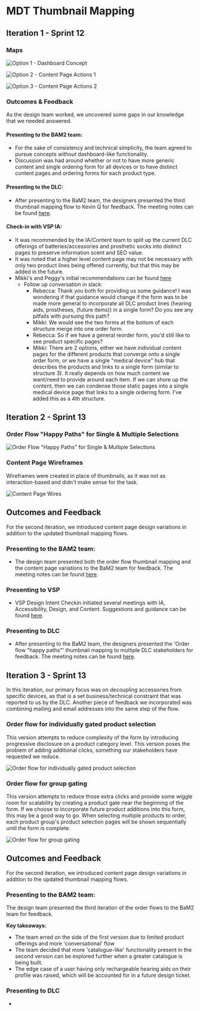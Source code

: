 # MDT Thumbnail Mapping

## Iteration 1 - Sprint 12

### Maps
![Option 1 - Dashboard Concept](https://github.com/department-of-veterans-affairs/va.gov-team/blob/master/products/medical-device-tool/design/thumbnail-mapping/thumbnail_mapping-v1-1.jpg "Iteration One, Dashboard Concept")

![Option 2 - Content Page Actions 1](https://github.com/department-of-veterans-affairs/va.gov-team/blob/master/products/medical-device-tool/design/thumbnail-mapping/thumbnail_mapping-v1-2.jpg "Iteration Two, No Dashboard")

![Option 3 - Content Page Actions 2](https://github.com/department-of-veterans-affairs/va.gov-team/blob/master/products/medical-device-tool/design/thumbnail-mapping/thumbnail_mapping-v1-3.jpg "Iteration Three, No Dashboard")

### Outcomes & Feedback
As the design team worked, we uncovered some gaps in our knowledge that we needed answered.

#### Presenting to the BAM2 team:
- For the sake of consistency and technical simplicity, the team agreed to pursue concepts *without* dashboard-like functionality.
- Discussion was had around whether or not to have more generic content and single ordering form for all devices or to have distinct content pages and ordering forms for each product type. 

#### Presenting to the DLC:
- After presenting to the BaM2 team, the designers presented the third thumbnail mapping flow to Kevin Q for feedback. The meeting notes can be found [here](https://github.com/department-of-veterans-affairs/va.gov-team/blob/master/products/medical-device-tool/meetings/20200114-DALC-thumbnail-mapping-review.md). 

#### Check-in with VSP IA:
- It was recommended by the IA/Content team to split up the current DLC offerings of batteries/accessories and prosthetic socks into distinct pages to preserve information scent and SEO value.
- It was noted that a higher level content page may not be necessary with only two product lines being offered currently, but that this may be added in the future.
- Mikki's and Peggy's initial recommendations can be found [here](https://github.com/department-of-veterans-affairs/va.gov-team/blob/master/products/medical-device-tool/design/ia-recommendations-v1.png)
  - Follow up conversation in slack:
    - Rebecca: Thank you both for providing us some guidance! I was wondering if that guidance would change if the form was to be made more general to incorporate all DLC product lines (hearing aids, prostheses, (future items)) in a single form? Do you see any pitfalls with pursuing this path?
    - Mikki: We would see the two forms at the bottom of each structure merge into one order form.
    - Rebecca: So if we have a general reorder form, you'd still like to see product specific pages?
    - Mikki: There are 2 options, either we have individual content pages for the different products that converge onto a single order form, or we have a single "medical device" hub that describes the products and links to a single form (similar to structure 3).  It really depends on how much content we want/need to provide around each item.  If we can shore up the content, then we can condense those static pages into a single medical device page that links to a single ordering form.  I've added this as a 4th structure.

## Iteration 2 - Sprint 13

### Order Flow "Happy Paths" for Single & Multiple Selections
![Order Flow "Happy Paths" for Single & Multiple Selections](https://github.com/department-of-veterans-affairs/va.gov-team/blob/master/products/medical-device-tool/design/thumbnail-mapping/thumbnail_mapping-v2-1.jpg "Iteration Two, Single + Multiple Selections")

### Content Page Wireframes

Wireframes were created in place of thumbnails, as it was not as interaction-based and didn't make sense for the task.

![Content Page Wires](https://github.com/department-of-veterans-affairs/va.gov-team/blob/master/products/medical-device-tool/design/thumbnail-mapping/wires-content-v2-1.jpg "Iteration Two, Content Wires")

## Outcomes and Feedback
For the second iteration, we introduced content page design variations in addition to the updated thumbnail mapping flows.  

### Presenting to the BAM2 team:

- The design team presented both the order flow thumbnail mapping and the content page variations to the BaM2 team for feedback. The meeting notes can be found [here](https://github.com/department-of-veterans-affairs/va.gov-team/blob/master/products/medical-device-tool/meetings/20200122-BAM2-thumbnail-mapping-review.md). 

### Presenting to VSP 
- VSP Design Intent Checkin initiated several meetings with IA, Accessibility, Design, and Content. Suggestions and guidance can be found [here](https://github.com/department-of-veterans-affairs/va.gov-team/blob/master/products/medical-device-tool/meetings/20200121-VSP-design-intent-check-in.md).

### Presenting to DLC
- After presenting to the BaM2 team, the designers presented the 'Order flow "happy paths"' thumbnail mapping to multiple DLC stakeholders for feedback. The meeting notes can be found [here](https://github.com/department-of-veterans-affairs/va.gov-team/blob/master/products/medical-device-tool/meetings/20200124-DALC-thumbnail-mapping-review.md). 

## Iteration 3 - Sprint 13

In this iteration, our primary focus was on decoupling accessories from specific devices, as that is a set business/technical constraint that was reported to us by the DLC. Another piece of feedback we incorporated was combining mailing and email addresses into the same step of the flow.

### Order flow for individually gated product selection

This version attempts to reduce complexity of the form by introducing progressive disclosure on a product category level. This version poses the problem of adding additional clicks, something our stakeholders have requested we reduce.

![Order flow for individually gated product selection](https://github.com/department-of-veterans-affairs/va.gov-team/blob/master/products/medical-device-tool/design/thumbnail-mapping/thumbnail_mapping-v3-1.jpg "Iteration Three v1")

### Order flow for group gating

This version attempts to reduce those extra clicks and provide some wiggle room for scalability by creating a product gate near the beginning of the form. If we choose to incorporate future product additions into this form, this may be a good way to go. When selecting multiple products to order, each product group's product selection pages will be shown sequentially until the form is complete.

![Order flow for group gating](https://github.com/department-of-veterans-affairs/va.gov-team/blob/master/products/medical-device-tool/design/thumbnail-mapping/thumbnail_mapping-v3-2.jpg "Iteration Three v2")

## Outcomes and Feedback
For the second iteration, we introduced content page design variations in addition to the updated thumbnail mapping flows.  

### Presenting to the BAM2 team:

The design team presented the third iteration of the order flows to the BaM2 team for feedback. 

**Key takeaways:**
- The team erred on the side of the first version due to limited product offerings and more 'conversational' flow
- The team decided that more 'catalogue-like' functionality present in the second version can be explored further when a greater catalogue is being built.
- The edge case of a user having only rechargeable hearing aids on their profile was raised, which will be accounted for in a future design ticket.

### Presenting to DLC

- 

